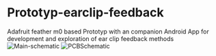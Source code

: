 # Prototyp-earclip-feedback
Adafruit feather m0 based Prototyp with an companion Android App for development and exploration of ear clip feedback methods
![Main-schematic](https://user-images.githubusercontent.com/19752430/150684698-e68b55ce-7bdb-4986-86d3-2de707d3d949.jpg)
![PCBSchematic](https://user-images.githubusercontent.com/19752430/150684752-17c6acca-08e4-493a-91f7-16cd046834a2.png)
